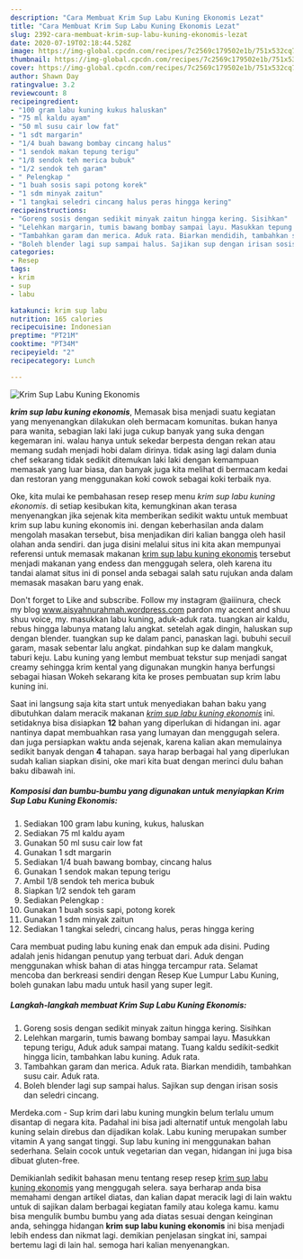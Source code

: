 ```yaml
---
description: "Cara Membuat Krim Sup Labu Kuning Ekonomis Lezat"
title: "Cara Membuat Krim Sup Labu Kuning Ekonomis Lezat"
slug: 2392-cara-membuat-krim-sup-labu-kuning-ekonomis-lezat
date: 2020-07-19T02:18:44.528Z
image: https://img-global.cpcdn.com/recipes/7c2569c179502e1b/751x532cq70/krim-sup-labu-kuning-ekonomis-foto-resep-utama.jpg
thumbnail: https://img-global.cpcdn.com/recipes/7c2569c179502e1b/751x532cq70/krim-sup-labu-kuning-ekonomis-foto-resep-utama.jpg
cover: https://img-global.cpcdn.com/recipes/7c2569c179502e1b/751x532cq70/krim-sup-labu-kuning-ekonomis-foto-resep-utama.jpg
author: Shawn Day
ratingvalue: 3.2
reviewcount: 8
recipeingredient:
- "100 gram labu kuning kukus haluskan"
- "75 ml kaldu ayam"
- "50 ml susu cair low fat"
- "1 sdt margarin"
- "1/4 buah bawang bombay cincang halus"
- "1 sendok makan tepung terigu"
- "1/8 sendok teh merica bubuk"
- "1/2 sendok teh garam"
- " Pelengkap "
- "1 buah sosis sapi potong korek"
- "1 sdm minyak zaitun"
- "1 tangkai seledri cincang halus peras hingga kering"
recipeinstructions:
- "Goreng sosis dengan sedikit minyak zaitun hingga kering. Sisihkan"
- "Lelehkan margarin, tumis bawang bombay sampai layu. Masukkan tepung terigu, Aduk aduk sampai matang. Tuang kaldu sedikit-sedkit hingga licin, tambahkan labu kuning. Aduk rata."
- "Tambahkan garam dan merica. Aduk rata. Biarkan mendidih, tambahkan susu cair. Aduk rata."
- "Boleh blender lagi sup sampai halus. Sajikan sup dengan irisan sosis dan seledri cincang."
categories:
- Resep
tags:
- krim
- sup
- labu

katakunci: krim sup labu 
nutrition: 165 calories
recipecuisine: Indonesian
preptime: "PT21M"
cooktime: "PT34M"
recipeyield: "2"
recipecategory: Lunch

---
```



![Krim Sup Labu Kuning Ekonomis](https://img-global.cpcdn.com/recipes/7c2569c179502e1b/751x532cq70/krim-sup-labu-kuning-ekonomis-foto-resep-utama.jpg)

<b><i>krim sup labu kuning ekonomis</i></b>, Memasak bisa menjadi suatu kegiatan yang menyenangkan dilakukan oleh bermacam komunitas. bukan hanya para wanita, sebagian laki laki juga cukup banyak yang suka dengan kegemaran ini. walau hanya untuk sekedar berpesta dengan rekan atau memang sudah menjadi hobi dalam dirinya. tidak asing lagi dalam dunia chef sekarang tidak sedikit ditemukan laki laki dengan kemampuan memasak yang luar biasa, dan banyak juga kita melihat di bermacam kedai dan restoran yang menggunakan koki cowok sebagai koki terbaik nya.

Oke, kita mulai ke pembahasan resep resep menu <i>krim sup labu kuning ekonomis</i>. di setiap kesibukan kita, kemungkinan akan terasa menyenangkan jika sejenak kita memberikan sedikit waktu untuk membuat krim sup labu kuning ekonomis ini. dengan keberhasilan anda dalam mengolah masakan tersebut, bisa menjadikan diri kalian bangga oleh hasil olahan anda sendiri. dan juga disini melalui situs ini kita akan mempunyai referensi untuk memasak makanan <u>krim sup labu kuning ekonomis</u> tersebut menjadi makanan yang endess dan menggugah selera, oleh karena itu tandai alamat situs ini di ponsel anda sebagai salah satu rujukan anda dalam memasak masakan baru yang enak.

Don&#39;t forget to Like and subscribe. Follow my instagram @aiiinura, check my blog www.aisyahnurahmah.wordpress.com pardon my accent and shuu shuu voice, my. masukkan labu kuning, aduk-aduk rata. tuangkan air kaldu, rebus hingga labunya matang lalu angkat. setelah agak dingin, haluskan sup dengan blender. tuangkan sup ke dalam panci, panaskan lagi. bubuhi secuil garam, masak sebentar lalu angkat. pindahkan sup ke dalam mangkuk, taburi keju. Labu kuning yang lembut membuat tekstur sup menjadi sangat creamy sehingga krim kental yang digunakan mungkin hanya berfungsi sebagai hiasan Wokeh sekarang kita ke proses pembuatan sup krim labu kuning ini.


Saat ini langsung saja kita start untuk menyediakan bahan baku yang dibutuhkan dalam meracik makanan <u><i>krim sup labu kuning ekonomis</i></u> ini. setidaknya bisa disiapkan <b>12</b> bahan yang diperlukan di hidangan ini. agar nantinya dapat membuahkan rasa yang lumayan dan menggugah selera. dan juga persiapkan waktu anda sejenak, karena kalian akan memulainya sedikit banyak dengan <b>4</b> tahapan. saya harap berbagai hal yang diperlukan sudah kalian siapkan disini, oke mari kita buat dengan merinci dulu bahan baku dibawah ini.

<!--inarticleads1-->

##### Komposisi dan bumbu-bumbu yang digunakan untuk menyiapkan Krim Sup Labu Kuning Ekonomis:

1. Sediakan 100 gram labu kuning, kukus, haluskan
1. Sediakan 75 ml kaldu ayam
1. Gunakan 50 ml susu cair low fat
1. Gunakan 1 sdt margarin
1. Sediakan 1/4 buah bawang bombay, cincang halus
1. Gunakan 1 sendok makan tepung terigu
1. Ambil 1/8 sendok teh merica bubuk
1. Siapkan 1/2 sendok teh garam
1. Sediakan  Pelengkap :
1. Gunakan 1 buah sosis sapi, potong korek
1. Gunakan 1 sdm minyak zaitun
1. Sediakan 1 tangkai seledri, cincang halus, peras hingga kering


Cara membuat puding labu kuning enak dan empuk ada disini. Puding adalah jenis hidangan penutup yang terbuat dari. Aduk dengan menggunakan whisk bahan di atas hingga tercampur rata. Selamat mencoba dan berkreasi sendiri dengan Resep Kue Lumpur Labu Kuning, boleh gunakan labu madu untuk hasil yang super legit. 

<!--inarticleads2-->

##### Langkah-langkah membuat Krim Sup Labu Kuning Ekonomis:

1. Goreng sosis dengan sedikit minyak zaitun hingga kering. Sisihkan
1. Lelehkan margarin, tumis bawang bombay sampai layu. Masukkan tepung terigu, Aduk aduk sampai matang. Tuang kaldu sedikit-sedkit hingga licin, tambahkan labu kuning. Aduk rata.
1. Tambahkan garam dan merica. Aduk rata. Biarkan mendidih, tambahkan susu cair. Aduk rata.
1. Boleh blender lagi sup sampai halus. Sajikan sup dengan irisan sosis dan seledri cincang.


Merdeka.com - Sup krim dari labu kuning mungkin belum terlalu umum disantap di negara kita. Padahal ini bisa jadi alternatif untuk mengolah labu kuning selain direbus dan dijadikan kolak. Labu kuning merupakan sumber vitamin A yang sangat tinggi. Sup labu kuning ini menggunakan bahan sederhana. Selain cocok untuk vegetarian dan vegan, hidangan ini juga bisa dibuat gluten-free. 

Demikianlah sedikit bahasan menu tentang resep resep <u>krim sup labu kuning ekonomis</u> yang menggugah selera. saya berharap anda bisa memahami dengan artikel diatas, dan kalian dapat meracik lagi di lain waktu untuk di sajikan dalam berbagai kegiatan family atau kolega kamu. kamu bisa mengulik bumbu bumbu yang ada diatas sesuai dengan keinginan anda, sehingga hidangan <b>krim sup labu kuning ekonomis</b> ini bisa menjadi lebih endess dan nikmat lagi. demikian penjelasan singkat ini, sampai bertemu lagi di lain hal. semoga hari kalian menyenangkan.
